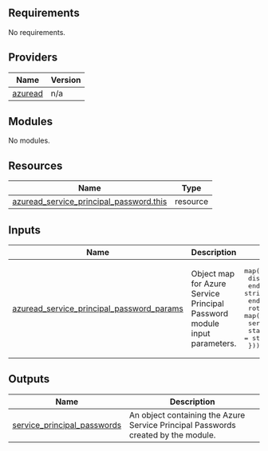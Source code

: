 <!-- BEGIN_TF_DOCS -->
<!-- markdown-table-prettify-ignore-start -->
## Requirements

No requirements.

## Providers

| Name | Version |
|------|---------|
| <a name="provider_azuread"></a> [azuread](#provider\_azuread) | n/a |

## Modules

No modules.

## Resources

| Name | Type |
|------|------|
| [azuread_service_principal_password.this](https://registry.terraform.io/providers/hashicorp/azuread/latest/docs/resources/service_principal_password) | resource |

## Inputs

| Name | Description | Type | Default | Required |
|------|-------------|------|---------|:--------:|
| <a name="input_azuread_service_principal_password_params"></a> [azuread\_service\_principal\_password\_params](#input\_azuread\_service\_principal\_password\_params) | Object map for Azure Service Principal Password module input parameters. | <pre>map(object({<br>    display_name         = string<br>    end_date             = string<br>    end_date_relative    = string<br>    rotate_when_changed  = map(string)<br>    service_principal_id = string # Required<br>    start_date           = string<br>  }))</pre> | n/a | yes |

## Outputs

| Name | Description |
|------|-------------|
| <a name="output_service_principal_passwords"></a> [service\_principal\_passwords](#output\_service\_principal\_passwords) | An object containing the Azure Service Principal Passwords created by the module. |
<!-- markdown-table-prettify-ignore-end -->

<!-- END_TF_DOCS -->